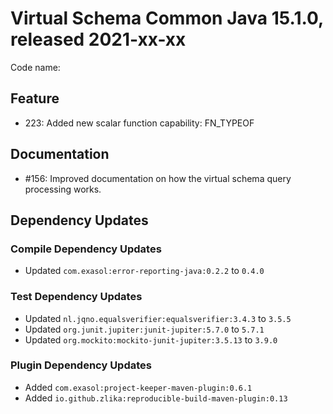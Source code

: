 # Virtual Schema Common Java 15.1.0, released 2021-xx-xx

Code name: 

## Feature

* 223: Added new scalar function capability: FN_TYPEOF

## Documentation

* #156: Improved documentation on how the virtual schema query processing works.
## Dependency Updates

### Compile Dependency Updates

* Updated `com.exasol:error-reporting-java:0.2.2` to `0.4.0`

### Test Dependency Updates

* Updated `nl.jqno.equalsverifier:equalsverifier:3.4.3` to `3.5.5`
* Updated `org.junit.jupiter:junit-jupiter:5.7.0` to `5.7.1`
* Updated `org.mockito:mockito-junit-jupiter:3.5.13` to `3.9.0`

### Plugin Dependency Updates

* Added `com.exasol:project-keeper-maven-plugin:0.6.1`
* Added `io.github.zlika:reproducible-build-maven-plugin:0.13`
